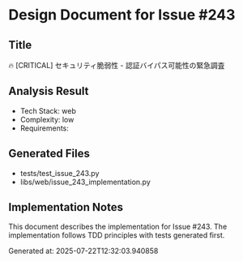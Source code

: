 # Design Document for Issue #243

## Title
🔥 [CRITICAL] セキュリティ脆弱性 - 認証バイパス可能性の緊急調査

## Analysis Result
- Tech Stack: web
- Complexity: low
- Requirements: 

## Generated Files
- tests/test_issue_243.py
- libs/web/issue_243_implementation.py

## Implementation Notes
This document describes the implementation for Issue #243.
The implementation follows TDD principles with tests generated first.

Generated at: 2025-07-22T12:32:03.940858

